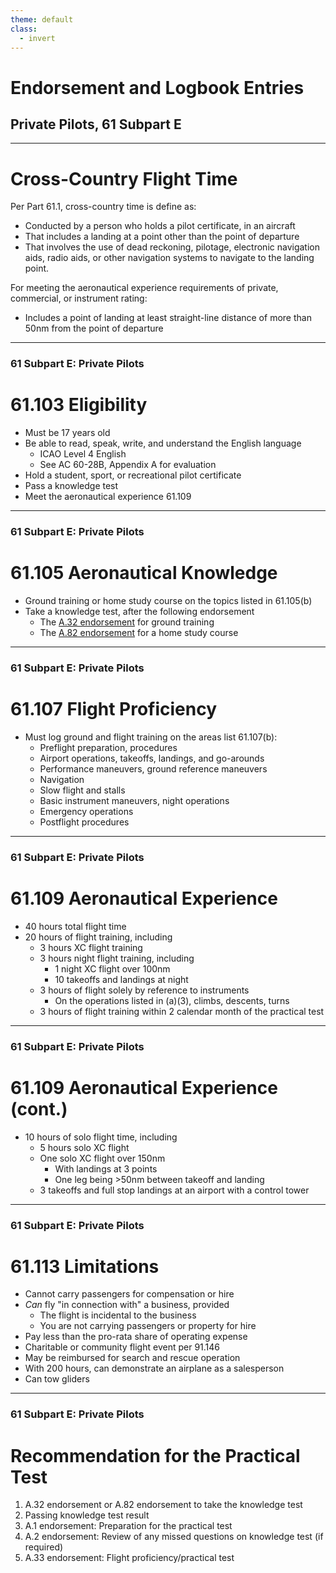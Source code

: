 ```yaml
---
theme: default
class:
  - invert
---
```


# Endorsement and Logbook Entries

## Private Pilots, 61 Subpart E

---

# Cross-Country Flight Time

Per Part 61.1, cross-country time is define as:

- Conducted by a person who holds a pilot certificate, in an aircraft
- That includes a landing at a point other than the point of departure
- That involves the use of dead reckoning, pilotage, electronic navigation aids, radio aids, or other navigation systems to navigate to the landing point.

For meeting the aeronautical experience requirements of private, commercial, or instrument rating:

- Includes a point of landing at least straight-line distance of more than 50nm from the point of departure

---

### 61 Subpart E: Private Pilots

# 61.103 Eligibility

- Must be 17 years old
- Be able to read, speak, write, and understand the English language
  - ICAO Level 4 English
  - See AC 60-28B, Appendix A for evaluation
- Hold a student, sport, or recreational pilot certificate
- Pass a knowledge test
- Meet the aeronautical experience 61.109

---

### 61 Subpart E: Private Pilots

# 61.105 Aeronautical Knowledge

- Ground training or home study course on the topics listed in 61.105(b)
- Take a knowledge test, after the following endorsement
  - The [A.32 endorsement](#) for ground training
  - The [A.82 endorsement](#) for a home study course

---

### 61 Subpart E: Private Pilots

# 61.107 Flight Proficiency

- Must log ground and flight training on the areas list 61.107(b):
  - Preflight preparation, procedures
  - Airport operations, takeoffs, landings, and go-arounds
  - Performance maneuvers, ground reference maneuvers
  - Navigation
  - Slow flight and stalls
  - Basic instrument maneuvers, night operations
  - Emergency operations
  - Postflight procedures

---

### 61 Subpart E: Private Pilots

# 61.109 Aeronautical Experience

- 40 hours total flight time
- 20 hours of flight training, including
  - 3 hours XC flight training
  - 3 hours night flight training, including
    - 1 night XC flight over 100nm
    - 10 takeoffs and landings at night
  - 3 hours of flight solely by reference to instruments
    - On the operations listed in (a)(3), climbs, descents, turns
  - 3 hours of flight training within 2 calendar month of the practical test

---

### 61 Subpart E: Private Pilots

# 61.109 Aeronautical Experience (cont.)

- 10 hours of solo flight time, including
  - 5 hours solo XC flight
  - One solo XC flight over 150nm
    - With landings at 3 points
    - One leg being >50nm between takeoff and landing
  - 3 takeoffs and full stop landings at an airport with a control tower

---

### 61 Subpart E: Private Pilots

# 61.113 Limitations

- Cannot carry passengers for compensation or hire
- _Can_ fly "in connection with" a business, provided
  - The flight is incidental to the business
  - You are not carrying passengers or property for hire
- Pay less than the pro-rata share of operating expense
- Charitable or community flight event per 91.146
- May be reimbursed for search and rescue operation
- With 200 hours, can demonstrate an airplane as a salesperson
- Can tow gliders

---

### 61 Subpart E: Private Pilots

# Recommendation for the Practical Test

1. A.32 endorsement or A.82 endorsement to take the knowledge test
2. Passing knowledge test result
3. A.1 endorsement: Preparation for the practical test
4. A.2 endorsement: Review of any missed questions on knowledge test (if required)
5. A.33 endorsement: Flight proficiency/practical test
